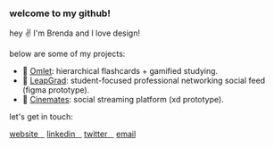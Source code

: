 ### welcome to my github!

hey ✌ I'm Brenda and I love design!

below are some of my projects:

- 🍳 [Omlet](https://github.com/a-qxin/omelette/tree/master/src): hierarchical flashcards + gamified studying.
- 💬 [LeapGrad](http://tiny.cc/TeamAOA): student-focused professional networking social feed (figma prototype).
- 🎥 [Cinemates](https://xd.adobe.com/view/865851ef-db59-40a6-ba44-16bcb8d39f48-d30b/?fullscreen): social streaming platform (xd prototype).

let's get in touch: 

<div>
  <a href='http://brendayau.com'>website&nbsp;&nbsp;&nbsp;</a>
  <a href='https://www.linkedin.com/in/brendayau/'>linkedin&nbsp;&nbsp;&nbsp;</a>
  <a href='https://twitter.com/aqxindev'>twitter&nbsp;&nbsp;&nbsp;</a>
  <a href='mailto:aqxin.cs@gmail.com'>email</a>
</div>
